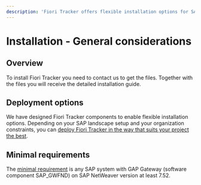 ```yaml
---
description: 'Fiori Tracker offers flexible installation options for SAP landscapes. Follow component-specific guides.'
---
```

# Installation - General considerations


## Overview

To install Fiori Tracker you need to contact us to get the files. Together with the files you will receive the detailed installation guide. 

## Deployment options

We have designed Fiori Tracker components to enable flexible installation options. Depending on your SAP landscape setup and your organization constraints, you can [deploy Fiori Tracker in the way that suits your project the best](inst/dep.md).

## Minimal requirements

The [minimal requirement](inst/min.md) is any SAP system with GAP Gateway (software component SAP_GWFND) on SAP NetWeaver version at least 7.52.





